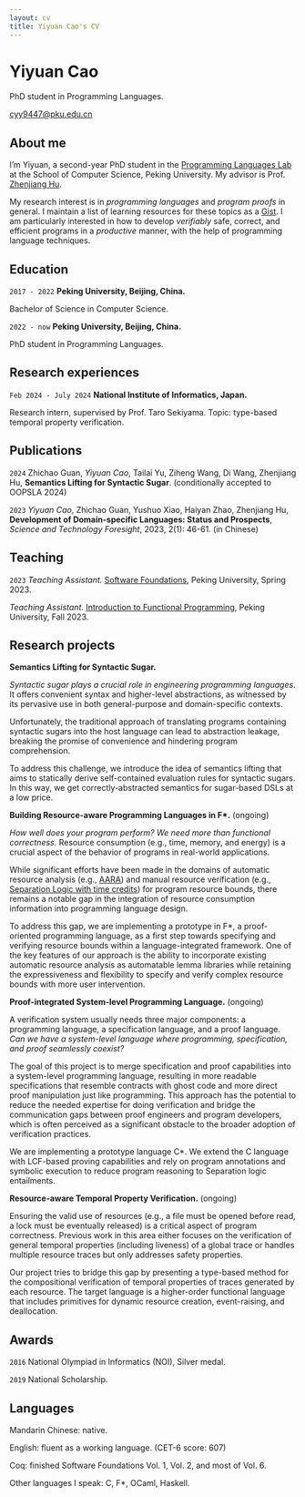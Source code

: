 ```yaml
---
layout: cv
title: Yiyuan Cao's CV
---
```

# Yiyuan Cao
PhD student in Programming Languages.

<div id="webaddress">
<a href="cyy9447@pku.edu.cn">cyy9447@pku.edu.cn</a>
</div>

## About me

I’m Yiyuan, a second-year PhD student in the [Programming Languages Lab](https://pl.cs.pku.edu.cn/en/) at the School of Computer Science, Peking University. My advisor is Prof. [Zhenjiang Hu](https://zhenjiang888.github.io).

My research interest is in _programming languages_ and _program proofs_ in general. I maintain a list of learning resources for these topics as a [Gist](https://gist.github.com/yiyuan-cao/fe3186ef85f70cef970ee221b2936548). I am particularly interested in how to develop _verifiably_ safe, correct, and efficient programs in a _productive_ manner, with the help of programming language techniques.

## Education

`2017 - 2022`
__Peking University, Beijing, China.__

Bachelor of Science in Computer Science.

`2022 - now`
__Peking University, Beijing, China.__

PhD student in Programming Languages.

## Research experiences

`Feb 2024 - July 2024`
__National Institute of Informatics, Japan.__

Research intern, supervised by Prof. Taro Sekiyama.
Topic: type-based temporal property verification.

## Publications

`2024`
Zhichao Guan, _Yiyuan Cao_, Tailai Yu, Ziheng Wang, Di Wang, Zhenjiang Hu, __Semantics Lifting for Syntactic Sugar__. (conditionally accepted to OOPSLA 2024)

`2023`
_Yiyuan Cao_, Zhichao Guan, Yushuo Xiao, Haiyan Zhao, Zhenjiang Hu, __Development of Domain-specific Languages: Status and Prospects__, _Science and Technology Foresight_, 2023, 2(1): 46-61. (in Chinese)

## Teaching

`2023`
_Teaching Assistant._ [Software Foundations](https://xiongyingfei.github.io/SF/2023/), Peking University, Spring 2023.

_Teaching Assistant._ [Introduction to Functional Programming](https://zhenjiang888.github.io/FP/2023/), Peking University, Fall 2023.

## Research projects
__Semantics Lifting for Syntactic Sugar.__

_Syntactic sugar plays a crucial role in engineering programming languages._ It offers convenient syntax and higher-level abstractions, as witnessed by its pervasive use in both general-purpose and domain-specific contexts.

Unfortunately, the traditional approach of translating programs containing syntactic sugars into the host language can lead to abstraction leakage, breaking the promise of convenience and hindering program comprehension.

To address this challenge, we introduce the idea of semantics lifting that aims to statically derive self-contained evaluation rules for syntactic sugars. In this way, we get correctly-abstracted semantics for sugar-based DSLs at a low price.

__Building Resource-aware Programming Languages in F\*.__ (ongoing)

_How well does your program perform? We need more than functional correctness._ Resource consumption (e.g., time, memory, and energy) is a crucial aspect of the behavior of programs in real-world applications.

While significant efforts have been made in the domains of automatic resource analysis (e.g., [AARA](https://doi.org/10.1017/S0960129521000487)) and manual resource verification (e.g., [Separation Logic with time credits](https://doi.org/10.1007/s10817-017-9431-7)) for program resource bounds, there remains a notable gap in the integration of resource consumption information into programming language design.

To address this gap, we are implementing a prototype in F\*, a proof-oriented programming language, as a first step towards specifying and verifying resource bounds within a language-integrated framework. One of the key features of our approach is the ability to incorporate existing automatic resource analysis as automatable lemma libraries while retaining the expressiveness and flexibility to specify and verify complex resource bounds with more user intervention.

__Proof-integrated System-level Programming Language.__ (ongoing)

A verification system usually needs three major components: a programming language, a specification language, and a proof language. _Can we have a system-level language where programming, specification, and proof seamlessly coexist?_

The goal of this project is to merge specification and proof capabilities into a system-level programming language, resulting in more readable specifications that resemble contracts with ghost code and more direct proof manipulation just like programming. This approach has the potential to reduce the needed expertise for doing verification and bridge the communication gaps between proof engineers and program developers, which is often perceived as a significant obstacle to the broader adoption of verification practices.

We are implementing a prototype language C\*. We extend the C language with LCF-based proving capabilities and rely on program annotations and symbolic execution to reduce program reasoning to Separation logic entailments.

__Resource-aware Temporal Property Verification.__ (ongoing)

Ensuring the valid use of resources (e.g., a file must be opened before read, a lock must be eventually released) is a critical aspect of program correctness. Previous work in this area either focuses on the verification of general temporal properties (including liveness) of a global trace or handles multiple resource traces but only addresses safety properties.

Our project tries to bridge this gap by presenting a type-based method for the compositional verification of temporal properties of traces generated by each resource. The target language is a higher-order functional language that includes primitives for dynamic resource creation, event-raising, and deallocation.

## Awards

`2016`
National Olympiad in Informatics (NOI), Silver medal.

`2019`
National Scholarship.

## Languages
Mandarin Chinese: native.

English: fluent as a working language. (CET-6 score: 607)

Coq: finished Software Foundations Vol. 1, Vol. 2, and most of Vol. 6.

Other languages I speak: C, F\*, OCaml, Haskell.
